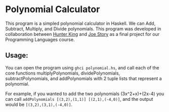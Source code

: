 # Polynomial Calculator
This program is a simpled polynomial calculator in Haskell. We can Add, Subtract, Multiply, and Divide polynomials. This program was developed in collaboration between [Hunter King](https://github.com/HunterKing/) and [Joe Story](https://github.com/storyjss) as a final project for our Programming Languages course.

## Usage:
You can open the program using `ghci polynomial.hs`, and call each of the core functions multiplyPolynomials, dividePolynomials, subtractPolynomials, and addPolynomials with 2 tuple lists that represent a polynomial.

For example, if you wanted to add the two polynomials (3x^2+x)+(2x-4) you can call `addPolynomials [(3,2),(1,1)] [(2,1),(-4,0)]`, and the output would be `[(3,2),(3,1),(-4,0)]`.
